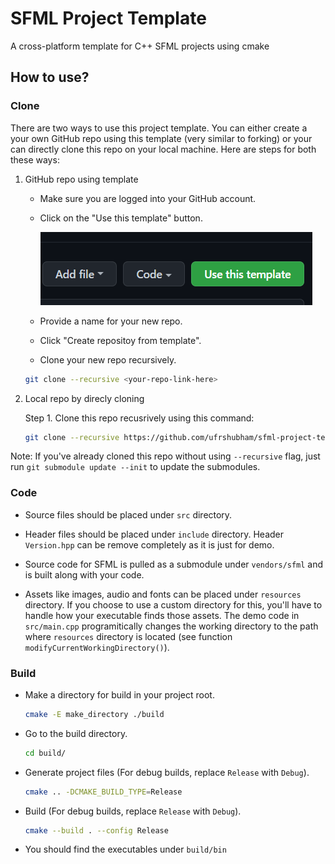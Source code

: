 # SFML Project Template

A cross-platform template for C++ SFML projects using cmake

## How to use?

### Clone

There are two ways to use this project template. You can either create a your own GitHub repo using this template (very similar to forking) or your can directly clone this repo on your local machine. Here are steps for both these ways:

1. GitHub repo using template

    - Make sure you are logged into your GitHub account.

    - Click on the "Use this template" button.

        ![Step2](readme-assets/use-this-template-button.png)

    - Provide a name for your new repo.

    - Click "Create repositoy from template".

    - Clone your new repo recursively.

    ```bash
    git clone --recursive <your-repo-link-here>
    ```

2. Local repo by direcly cloning

    Step 1. Clone this repo recusrively using this command:

    ```bash
    git clone --recursive https://github.com/ufrshubham/sfml-project-template.git
    ```

Note: If you've already cloned this repo without using `--recursive` flag, just run `git submodule update --init` to update the submodules.

### Code

- Source files should be placed under `src` directory.

- Header files should be placed under `include` directory. Header `Version.hpp` can be remove completely as it is just for demo.

- Source code for SFML is pulled as a submodule under `vendors/sfml` and is built along with your code.

- Assets like images, audio and fonts can be placed under `resources` directory. If you choose to use a custom directory for this, you'll have to handle how your executable finds those assets. The demo code in `src/main.cpp` programitically changes the working directory to the path where `resources` directory is located (see function `modifyCurrentWorkingDirectory()`).

### Build

- Make a directory for build in your project root.

    ```bash
    cmake -E make_directory ./build
    ```

- Go to the build directory.

    ```bash
    cd build/
    ```

- Generate project files (For debug builds, replace `Release` with `Debug`).

    ```bash
    cmake .. -DCMAKE_BUILD_TYPE=Release
    ```

- Build (For debug builds, replace `Release` with `Debug`).

    ```bash
    cmake --build . --config Release
    ```

- You should find the executables under `build/bin`
